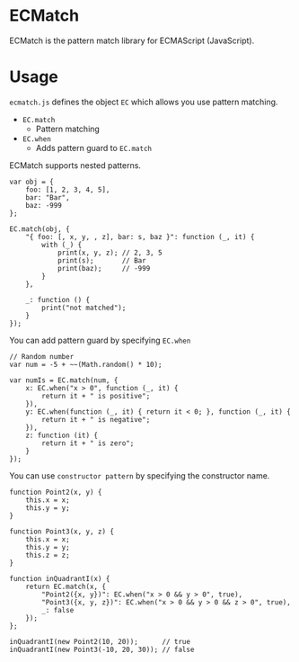 ECMatch
========

ECMatch is the pattern match library for ECMAScript (JavaScript).

Usage
=====

`ecmatch.js` defines the object `EC` which allows you use pattern matching.

* `EC.match`
  * Pattern matching
* `EC.when`
  * Adds pattern guard to `EC.match`

ECMatch supports nested patterns.

    var obj = {
        foo: [1, 2, 3, 4, 5],
        bar: "Bar",
        baz: -999
    };

    EC.match(obj, {
        "{ foo: [, x, y, , z], bar: s, baz }": function (_, it) {
            with (_) {
                print(x, y, z); // 2, 3, 5
                print(s);       // Bar
                print(baz);     // -999
            }
        },

        _: function () {
            print("not matched");
        }
    });

You can add pattern guard by specifying `EC.when`

    // Random number
    var num = -5 + ~~(Math.random() * 10);

    var numIs = EC.match(num, {
        x: EC.when("x > 0", function (_, it) {
            return it + " is positive";
        }),
        y: EC.when(function (_, it) { return it < 0; }, function (_, it) {
            return it + " is negative";
        }),
        z: function (it) {
            return it + " is zero";
        }
    });

You can use `constructor pattern` by specifying the constructor name.

    function Point2(x, y) {
        this.x = x;
        this.y = y;
    }
    
    function Point3(x, y, z) {
        this.x = x;
        this.y = y;
        this.z = z;
    }
    
    function inQuadrantI(x) {
        return EC.match(x, {
            "Point2({x, y})": EC.when("x > 0 && y > 0", true),
            "Point3({x, y, z})": EC.when("x > 0 && y > 0 && z > 0", true),
            _: false
        });
    };
    
    inQuadrantI(new Point2(10, 20));      // true
    inQuadrantI(new Point3(-10, 20, 30)); // false
